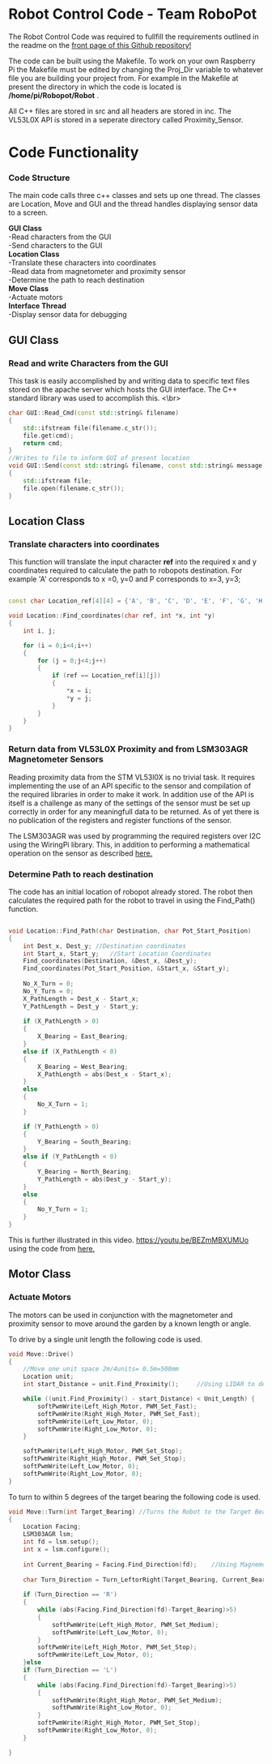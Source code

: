 # Robot Control Code - Team RoboPot

The Robot Control Code was required to fullfill the requirements outlined in the readme on the [front page of this Github repository!](https://github.com/FrazLaw/RoboPot)

The code can be built using the Makefile. To work on your own Raspberry Pi the Makefile must be edited by changing the Proj_Dir variable to whatever file you are building your project from. For example in the Makefile at present the directory in which the code is located is **/home/pi/Robopot/Robot** .

All C++ files are stored in src and all headers are stored in inc. The VL53L0X API is stored in a seperate directory called Proximity_Sensor.</br>

# Code Functionality
### Code Structure

The main code calls three c++ classes and sets up one thread. The classes are Location, Move and GUI and the thread handles displaying sensor data to a screen.</br>

**GUI Class**</br>
-Read characters from the GUI</br>
-Send characters to the GUI</br>
**Location Class**</br>
-Translate these characters into coordinates</br>
-Read data from magnetometer and proximity sensor</br>
-Determine the path to reach destination</br>
**Move Class**</br>
-Actuate motors</br>
**Interface Thread**</br>
-Display sensor data for debugging</br>
## GUI Class
### Read and write Characters from the GUI

This task is easily accomplished by and writing data to specific text files stored on the apache server which hosts the GUI interface. The C++ <fstream> standard library was used to accomplish this. <\br>
```c++
char GUI::Read_Cmd(const std::string& filename)
{
	std::ifstream file(filename.c_str());
	file.get(cmd);
	return cmd;
}
//Writes to file to inform GUI of present location
void GUI::Send(const std::string& filename, const std::string& message)
{
	std::ifstream file;
	file.open(filename.c_str());
}
```
## Location Class
### Translate characters into coordinates

This function will translate the input character **ref** into the required x and y coordinates required to calculate the path to robopots destination. For example 'A' corresponds to x =0, y=0 and P corresponds to x=3, y=3;
```c++

const char Location_ref[4][4] = {'A', 'B', 'C', 'D', 'E', 'F', 'G', 'H', 'I', 'J', 'K', 'L','M', 'N', 'O', 'P' };

void Location::Find_coordinates(char ref, int *x, int *y)
{
	int i, j;

	for (i = 0;i<4;i++)
	{
		for (j = 0;j<4;j++)
		{
			if (ref == Location_ref[i][j])
			{
				*x = i;
				*y = j;
			}
		}
	}
}

```


### Return data from VL53L0X Proximity and from LSM303AGR Magnetometer Sensors

Reading proximity data from the STM VL53l0X is no trivial task. It requires implementing the use of an API specific to the sensor and compilation of the required libraries in order to make it work. In addition use of the API is itself is a challenge as many of the settings of the sensor must be set up correctly in order for any meaningfull data to be returned. As of yet there is no publication of the registers and register functions of the sensor.</br>

The LSM303AGR was used by programming the required registers over I2C using the WiringPi library. This, in addition to performing a mathematical operation on the sensor as described [here.](https://github.com/FrazLaw/RoboPot/tree/master/Sensors/Magnetometer)

### Determine Path to reach destination

The code has an initial location of robopot already stored. The robot then calculates the required path for the robot to travel in using the Find_Path() function.

```c++

void Location::Find_Path(char Destination, char Pot_Start_Position)
{
	int Dest_x, Dest_y; //Destination coordinates
	int Start_x, Start_y;	//Start Location Coordinates
	Find_coordinates(Destination, &Dest_x, &Dest_y);
	Find_coordinates(Pot_Start_Position, &Start_x, &Start_y);
	
	No_X_Turn = 0;
	No_Y_Turn = 0;
	X_PathLength = Dest_x - Start_x;
	Y_PathLength = Dest_y - Start_y;
	
	if (X_PathLength > 0)
	{
		X_Bearing = East_Bearing;
	}
	else if (X_PathLength < 0)
	{
		X_Bearing = West_Bearing;
		X_PathLength = abs(Dest_x - Start_x);
	}
	else
	{
		No_X_Turn = 1;
	}

	if (Y_PathLength > 0)
	{
		Y_Bearing = South_Bearing;
	}
	else if (Y_PathLength < 0)
	{
		Y_Bearing = North_Bearing;
		Y_PathLength = abs(Dest_y - Start_y);
	}
	else
	{
		No_Y_Turn = 1;
	}
}
```

This is further illustrated in this video. https://youtu.be/BEZmMBXUMUo using the code from [here.](https://github.com/FrazLaw/RoboPot/tree/master/Robot/Demo_Codes)

## Motor Class
### Actuate Motors

The motors can be used in conjunction with the magnetometer and proximity sensor to move around the garden by a known length or angle.

To drive by a single unit length the following code is used.
```c++
void Move::Drive()
{
	//Move one unit space 2m/4units= 0.5m=500mm
	Location unit;	
	int start_Distance = unit.Find_Proximity();		//Using LIDAR to determine forward drive distance

	while ((unit.Find_Proximity() - start_Distance) < Unit_Length) {
		softPwmWrite(Left_High_Motor, PWM_Set_Fast);
		softPwmWrite(Right_High_Motor, PWM_Set_Fast);
		softPwmWrite(Left_Low_Motor, 0);
		softPwmWrite(Right_Low_Motor, 0);
	}

	softPwmWrite(Left_High_Motor, PWM_Set_Stop);
	softPwmWrite(Right_High_Motor, PWM_Set_Stop);
	softPwmWrite(Left_Low_Motor, 0);
	softPwmWrite(Right_Low_Motor, 0);
}
```
To turn to within 5 degrees of the target bearing the following code is used.

```c++
void Move::Turn(int Target_Bearing) //Turns the Robot to the Target Bearing
{
	Location Facing;
	LSM303AGR lsm;
	int fd = lsm.setup();
	int x = lsm.configure();
	
	int Current_Bearing = Facing.Find_Direction(fd);	//Using Magnemometer to determine turning angle
	
	char Turn_Direction = Turn_LeftorRight(Target_Bearing, Current_Bearing);
	
	if (Turn_Direction == 'R')
	{
		while (abs(Facing.Find_Direction(fd)-Target_Bearing)>5)
		{
			softPwmWrite(Left_High_Motor, PWM_Set_Medium);
			softPwmWrite(Left_Low_Motor, 0);
		}
		softPwmWrite(Left_High_Motor, PWM_Set_Stop);
		softPwmWrite(Left_Low_Motor, 0);
	}else	
	if (Turn_Direction == 'L')
	{
		while (abs(Facing.Find_Direction(fd)-Target_Bearing)>5)
		{
			softPwmWrite(Right_High_Motor, PWM_Set_Medium);
			softPwmWrite(Right_Low_Motor, 0);
		}
		softPwmWrite(Right_High_Motor, PWM_Set_Stop);
		softPwmWrite(Right_Low_Motor, 0);
	}

}
```

